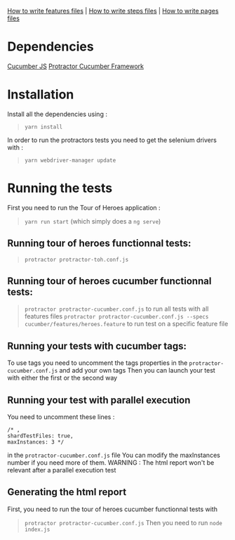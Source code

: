 [How to write features files](./cucumber/features) | [How to write steps files](./cucumber/step_definitions) | [How to write pages files](./cucumber/pages)

# Dependencies

[Cucumber JS](https://github.com/cucumber/cucumber-js)
[Protractor Cucumber Framework](https://github.com/protractor-cucumber-framework/protractor-cucumber-framework)

# Installation

Install all the dependencies using :

> `yarn install`

In order to run the protractors tests you need to get the selenium drivers with :

> `yarn webdriver-manager update`

# Running the tests

First you need to run the Tour of Heroes application :

> `yarn run start` (which simply does a `ng serve`)

## Running tour of heroes functionnal tests:

> `protractor protractor-toh.conf.js`

## Running tour of heroes cucumber functionnal tests:

> `protractor protractor-cucumber.conf.js` to run all tests with all features files
> `protractor protractor-cucumber.conf.js --specs cucumber/features/heroes.feature` to run test on a specific feature file

## Running your tests with cucumber tags:

To use tags you need to uncomment the tags properties in the `protractor-cucumber.conf.js` and add your own tags
Then you can launch your test with either the first or the second way

## Running your test with parallel execution

You need to uncomment these lines :

```
/* ,
shardTestFiles: true,
maxInstances: 3 */
```

in the `protractor-cucumber.conf.js` file
You can modify the maxInstances number if you need more of them.
WARNING : The html report won't be relevant after a parallel execution test

## Generating the html report

First, you need to run the tour of heroes cucumber functionnal tests with

> `protractor protractor-cucumber.conf.js`
> Then you need to run
> `node index.js`

